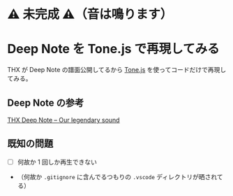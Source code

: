 # ⚠️ 未完成 ⚠️（音は鳴ります）

# Deep Note を Tone.js で再現してみる

THX が Deep Note の譜面公開してるから [Tone.js](https://github.com/Tonejs/Tone.js) を使ってコードだけで再現してみる。

## Deep Note の参考

[THX Deep Note – Our legendary sound](https://www.thx.com/deepnote/)

## 既知の問題

-   [ ] 何故か 1 回しか再生できない
-   （何故か `.gitignore` に含んでるつもりの `.vscode` ディレクトリが晒されてる）
